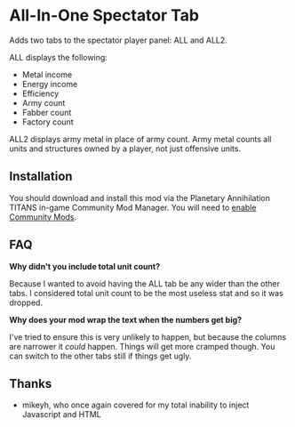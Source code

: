 # All-In-One Spectator Tab

Adds two tabs to the spectator player panel: ALL and ALL2.

ALL displays the following:

- Metal income
- Energy income
- Efficiency
- Army count
- Fabber count
- Factory count

ALL2 displays army metal in place of army count. Army metal counts all units and structures owned by a player, not just offensive units.

## Installation

You should download and install this mod via the Planetary Annihilation TITANS in-game Community Mod Manager. You will need to [enable Community Mods](https://steamcommunity.com/sharedfiles/filedetails/?id=1417396826).

## FAQ

**Why didn't you include total unit count?**

Because I wanted to avoid having the ALL tab be any wider than the other tabs. I considered total unit count to be the most useless stat and so it was dropped.

**Why does your mod wrap the text when the numbers get big?**

I've tried to ensure this is very unlikely to happen, but because the columns are narrower it _could_ happen. Things will get more cramped though. You can switch to the other tabs still if things get ugly.

## Thanks

- mikeyh, who once again covered for my total inability to inject Javascript and HTML
